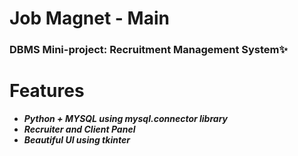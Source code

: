   

# Job Magnet - Main

###  DBMS Mini-project: Recruitment Management System✨


# Features
- ***Python + MYSQL using mysql.connector library***
- ***Recruiter and Client Panel***
- ***Beautiful UI using tkinter***


